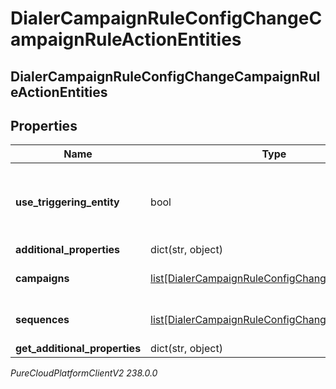 # DialerCampaignRuleConfigChangeCampaignRuleActionEntities

## DialerCampaignRuleConfigChangeCampaignRuleActionEntities

## Properties

|Name | Type | Description | Notes|
|------------ | ------------- | ------------- | -------------|
| **use_triggering_entity** | bool | Whether this action should act on the entity that triggered it | [optional] |
| **additional_properties** | dict(str, object) |  | [optional] |
| **campaigns** | [list[DialerCampaignRuleConfigChangeUriReference]](DialerCampaignRuleConfigChangeUriReference) | A list of campaignIds to act on | [optional] |
| **sequences** | [list[DialerCampaignRuleConfigChangeUriReference]](DialerCampaignRuleConfigChangeUriReference) | A list of sequenceIds to act on | [optional] |
| **get_additional_properties** | dict(str, object) |  | [optional] |



_PureCloudPlatformClientV2 238.0.0_
